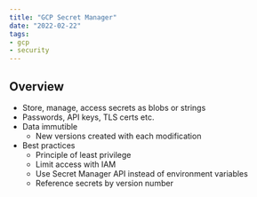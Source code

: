 ```yaml
---
title: "GCP Secret Manager"
date: "2022-02-22"
tags:
- gcp
- security
---
```


## Overview

- Store, manage, access secrets as blobs or strings
- Passwords, API keys, TLS certs etc.
- Data immutible
	- New versions created with each modification
- Best practices
	- Principle of least privilege
	- Limit access with IAM
	- Use Secret Manager API instead of environment variables
	- Reference secrets by version number
